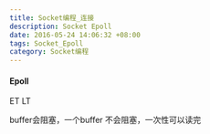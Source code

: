 ```yaml
---
title: Socket编程_连接
description: Socket Epoll
date: 2016-05-24 14:06:32 +08:00
tags: Socket_Epoll
category: Socket编程
---
```

#### Epoll
ET LT

buffer会阻塞，一个buffer 不会阻塞，一次性可以读完

<!-- 范围 成本 计划必选 -->
